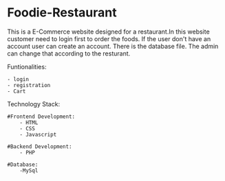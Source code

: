 # Foodie-Restaurant

This is a E-Commerce website designed for a restaurant.In this website customer need to login first to order the foods. If the user don't have an account user can create an account. There is the database file. The admin can change that according to the resturant.

Funtionalities:

    - login 
    - registration
    - Cart

Technology Stack:

    #Frontend Development:
        - HTML
        - CSS
        - Javascript

    #Backend Development:
        - PHP

    #Database:
        -MySql

 
